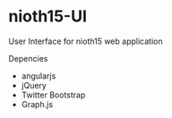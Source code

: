 # nioth15-UI
User Interface for nioth15 web application

Depencies

- angularjs
- jQuery
- Twitter Bootstrap
- Graph.js